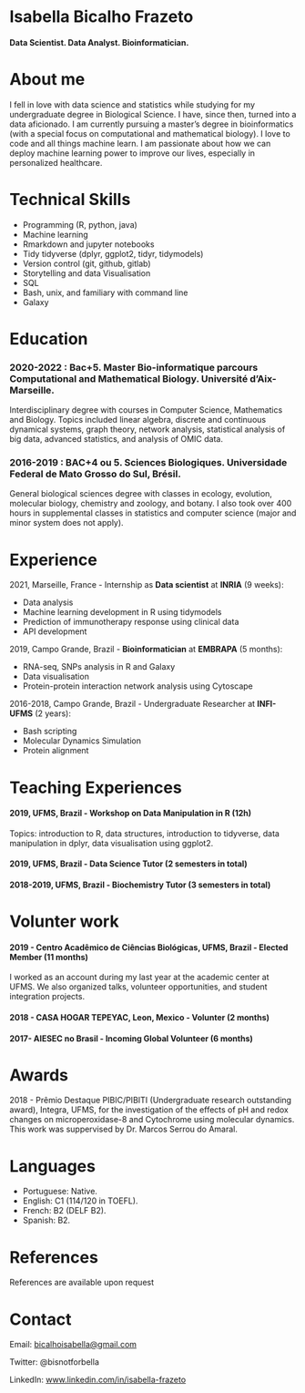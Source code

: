 
# Isabella Bicalho Frazeto

#### Data Scientist. Data Analyst. Bioinformatician.

# About me

I fell in love with data science and statistics while studying for my undergraduate degree in Biological Science. I have, since then, turned into a data aficionado. I am currently pursuing a master’s degree in bioinformatics (with a special focus on computational and mathematical biology). I love to code and all things machine learn. I am passionate about how we can deploy machine learning power to improve our lives, especially in personalized healthcare.


# Technical Skills

  - Programming (R, python, java)
  - Machine learning
  - Rmarkdown and jupyter notebooks
  - Tidy tidyverse (dplyr, ggplot2, tidyr, tidymodels)
  - Version control (git, github, gitlab)
  - Storytelling and data Visualisation
  - SQL
  - Bash, unix, and familiary with command line
  - Galaxy  

# Education

### 2020-2022 : Bac+5. Master Bio-informatique parcours Computational and Mathematical Biology. Université d’Aix-Marseille.
Interdisciplinary degree with courses in Computer Science, Mathematics and Biology. Topics included linear algebra, discrete and continuous dynamical systems, graph theory, network analysis, statistical analysis of big data, advanced statistics, and analysis of OMIC data.

### 2016-2019 : BAC+4 ou 5. Sciences Biologiques. Universidade Federal de Mato Grosso do Sul, Brésil.
General biological sciences degree with classes in ecology, evolution, molecular biology, chemistry and zoology, and botany. I also took over 400 hours in supplemental classes in statistics and computer science (major and minor system does not apply).

# Experience

2021, Marseille, France - Internship as **Data scientist** at **INRIA** (9 weeks):
 - Data analysis
 - Machine learning development in R using tidymodels
 - Prediction of immunotherapy response using clinical data
 - API development


2019, Campo Grande, Brazil - **Bioinformatician** at  **EMBRAPA** (5 months):
  - RNA-seq, SNPs analysis in R and Galaxy
  - Data visualisation
  - Protein-protein interaction network analysis using Cytoscape


2016-2018, Campo Grande, Brazil - Undergraduate Researcher at **INFI- UFMS** (2 years):
 - Bash scripting
 - Molecular Dynamics Simulation
 - Protein alignment 

# Teaching Experiences


#### 2019, UFMS, Brazil - Workshop on Data Manipulation in R (12h)
Topics: introduction to R, data structures, introduction to tidyverse, data manipulation in dplyr, data visualisation using ggplot2.

#### 2019, UFMS, Brazil - Data Science Tutor (2 semesters in total)

#### 2018-2019, UFMS, Brazil - Biochemistry Tutor  (3 semesters in total)


# Volunter work

#### 2019 - Centro Acadêmico de Ciências Biológicas, UFMS, Brazil - Elected Member (11 months)
I worked as an account during my last year at the academic center at UFMS. We also organized talks, volunteer opportunities, and student integration projects.

#### 2018 -  CASA HOGAR TEPEYAC, Leon, Mexico - Volunter (2 months)

#### 2017- AIESEC no Brasil - Incoming Global Volunteer (6 months)


# Awards 
2018 - Prêmio Destaque PIBIC/PIBITI (Undergraduate research outstanding award),  Integra, UFMS, for the investigation of the effects of pH and redox changes on microperoxidase-8 and Cytochrome using molecular dynamics. This work was suppervised by Dr. Marcos Serrou do Amaral.


# Languages

- Portuguese:  Native.
- English: C1 (114/120 in TOEFL).
- French: B2 (DELF B2).
- Spanish: B2.


# References

References are available upon request

# Contact

Email: bicalhoisabella@gmail.com

Twitter: @bisnotforbella

LinkedIn: www.linkedin.com/in/isabella-frazeto
